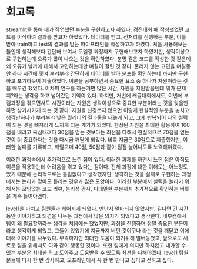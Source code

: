 

# 회고록
streamlit을 통해 내가 작업했던 부분을 구현하고자 하였다. 경진대회 때 작성했었던 코드를 이식하여 결과를 받고자 하였었다. 데이터를 받고, 전처리를 진행하는 부분, 이를 받아 train하고 test의 결과를 받는 파이프라인을 작성하고자 하였다. 처음 사용해보는 툴인데 생각해보다 간단해 보여서 모델링 과정까지 구현해보고자 하였지만, 생각이상으로 구현하는데 오류가 많이 나오는 것을 확인하였다. 분명 같은 코드를 작성한 것 같은데 왜 오류가 날까에 대해서 고민하는데만 며칠이 걸린 것 같다. 풀리지 않는 고민을 며칠동안 하다 시간에 쫓겨 부랴부랴 간단하게 데이터를 받아 분포를 확인하는데 까지만 구현하고 포기하듯이 제출하였다. 
  이론을 공부하면서 중요한 요소 중 하나가 자원이라는 것을 배우긴 했었다. 어차피 연구를 하는거면 많은 시간, 자원을 지원받을텐데 뭐가 문제지?라는 생각을 하고 넘어갔던 기억이 있다. 하지만, 저번에 캐글대회에서도, 이번에 부캠과정을 겪으면서도 시간이라는 자원은 생각이상으로 중요한 부분이라는 것을 잊을만하면 상기시키게 되는 것 같다. 자원을 신경쓰지 않으면 이렇게 현실적인 부분을 놓치고 생각만하다가 부랴부랴 낮은 퀄리티의 결과물을 내놓게 되고, 그게 반복되어 나의 실력이 되는 것을 뼈저리게 느끼게 되는 계기가 되었다. 한정된 자원을 최대한 활용하여 100점을 내려고 욕심내려다 30점을 얻는 것보다는 최선을 다해서 현실적으로 70점을 얻는 것이 더 중요하다는 것을 다시금 깨닫게 되었다. 비록 지금은 30점으로 제출했지만, 이러한 실패를 기록하고, 깨달으며 40점, 50점과 같이 점점 늘어나도록 노력해야겠다.

  이러한 과정속에서 추가적으로 느낀 점이 있다. 이러한 과제를 하면서 느낀 점은 아직도 이론을 적용하는데 어려움을 겪고 있다는 점이다. 전체 과정에 대한 이해도는 어느정도 있기 때문에 논리적으로는 틀림없다고 생각했지만, 생각하는 것을 실제로 구현하는 과정에서는 논리가 맞아도 틀리는 경우가 많은 모양이다. 이러한 부분에서 실력을 늘리기 위해서는 끊임없는 코드 리뷰, 논리성 검사, 디테일한 부분까지 추가적으로 확인하는 버릇을 계속 들여야겠다.

level1을 마치고 팀원들과 헤어지게 되었다. 만난지 얼마되지 않았지만, 길다면 긴 시간동안 이야기하고 의견을 나누는 과정에서 많은 의지가 되었다고 생각한다. 네부캠에서 팀이 왜 필요할까라는 생각을 처음에는 했었지만, 과정을 진행하며 정말 중요한 부분이라고 생각하게 되었고, 그들이 있었기에 지금까지 버틴 것이구나 라는 것을 깨닫고 이에 대해 이야기를 나누었다. 부족하지만 최대한 도움이 되기위해 발버둥쳤고, 앞으로도 새로운 팀을 위해서도 이와 같이 행동할 것이다. 또한 팀에게 의지만 하지않고 내가할 수 있는 부분은 최대한 하고 도와주고 도움받을 수 있도록 최선을 다해야겠다. level1 팀원분들께 다시 한 번 감사하고, 오프라인에서 꼭 한 번 만나고 싶다고 전하고 싶다.


